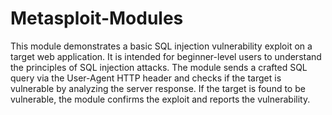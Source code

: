 
# Metasploit-Modules

This module demonstrates a basic SQL injection vulnerability exploit on a target web application. It is intended for beginner-level users to understand the principles of SQL injection attacks. The module sends a crafted SQL query via the User-Agent HTTP header and checks if the target is vulnerable by analyzing the server response. If the target is found to be vulnerable, the module confirms the exploit and reports the vulnerability.

